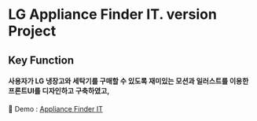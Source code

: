 # LG Appliance Finder IT. version Project

## Key Function
#### 사용자가 LG 냉장고와 세탁기를 구매할 수 있도록 재미있는 모션과 일러스트를 이용한 프론트UI를 디자인하고 구축하였고, 



🎍 Demo : [Appliance Finder IT](https://www.lg.com/uk/washing-machine/appliance-finder)
